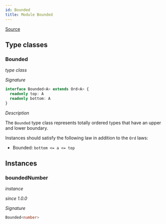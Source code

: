 ```yaml
---
id: Bounded
title: Module Bounded
---
```


[Source](https://github.com/gcanti/fp-ts/blob/master/src/Bounded.ts)

## Type classes

### Bounded

_type class_

_Signature_

```ts
interface Bounded<A> extends Ord<A> {
  readonly top: A
  readonly bottom: A
}
```

_Description_

The `Bounded` type class represents totally ordered types that have an upper and lower boundary.

Instances should satisfy the following law in addition to the `Ord` laws:

* Bounded: `bottom <= a <= top`

## Instances

### boundedNumber

_instance_

_since 1.0.0_

_Signature_

```ts
Bounded<number>
```

